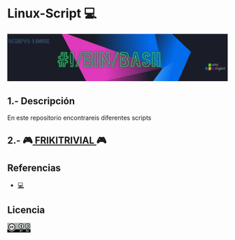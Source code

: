 # Linux-Script 💻
![logoLinux](https://github.com/anasalasro/Linux-Script/blob/main/ImagenesLinux/logoLinux4.png)
## 1.- Descripción

En este repositorio encontrareis diferentes scripts

## 2.- 🎮[ FRIKITRIVIAL ](https://github.com/anasalasro/Linux-Script/blob/main/frikitrivial.md)🎮

## Referencias

- [ :computer: ](https://jesusfernandeztoledo.com/introduccion-a-shell-script-relacion-1-ejercicios-resueltos/)  

## Licencia

![Licencia](https://github.com/anasalasro/Linux-Script/blob/main/ImagenesLinux/licencia.png)  

